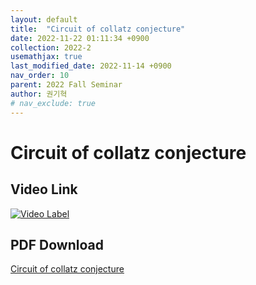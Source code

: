 ```yaml
---
layout: default
title:  "Circuit of collatz conjecture"
date: 2022-11-22 01:11:34 +0900
collection: 2022-2
usemathjax: true
last_modified_date: 2022-11-14 +0900
nav_order: 10
parent: 2022 Fall Seminar
author: 권기혁
# nav_exclude: true
---
```

# Circuit of collatz conjecture

<!-- ## <center> Abstract </center> 
In this talk, I will talk about the Circuit of collatz conjecture. First, I will introduce some necessary concepts for understanding TDA. Then I will explain the workflow and background theory for TDA. Finally, I will briefly introduce some applications of TDA. -->

## Video Link
[![Video Label](https://img.youtube.com/vi/iJ-9QkwVgDE/hqdefault.jpg)](https://youtu.be/iJ-9QkwVgDE)

## PDF Download
<a target='_blank' href='../2022-2_download/circuit of collatz conjecture.pdf'>Circuit of collatz conjecture</a>

<!-- ![image](../TDA.png) -->
